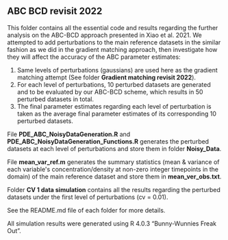 ## ABC BCD revisit 2022 ##
This folder contains all the essential code and results regarding the further analysis on the ABC-BCD approach presented in Xiao et al. 2021. We attempted to add perturbations to the main reference datasets in the similar fashion as we did in the gradient matching approach, then investigate how they will affect the accuracy of the ABC parameter estimates: 

1. Same levels of perturbations (gaussians) are used here as the gradient matching attempt (See folder **Gradient matching revisit 2022**). 
2. For each level of perturbations, 10 perturbed datasets are generated and to be evaluated by our ABC-BCD scheme, which results in 50 perturbed datasets in total.  
3. The final parameter estimates regarding each level of perturbation is taken as the average final parameter estimates of its corresponding 10 perturbed datasets.    

File **PDE_ABC_NoisyDataGeneration.R** and **PDE_ABC_NoisyDataGeneration_Functions.R** generates the perturbed datasets at each level of perturbations and store them in folder **Noisy_Data**. 

File **mean_var_ref.m** generates the summary statistics (mean & variance of each variable's concentration/density at non-zero integer timepoints in the domain) of the main reference dataset and store them in **mean_ver_obs.txt**. 

Folder **CV 1 data simulation** contains all the results regarding the perturbed datasets under the first level of perturbations (cv = 0.01).   

See the README.md file of each folder for more details.

All simulation results were generated using R 4.0.3 “Bunny-Wunnies Freak Out”.
